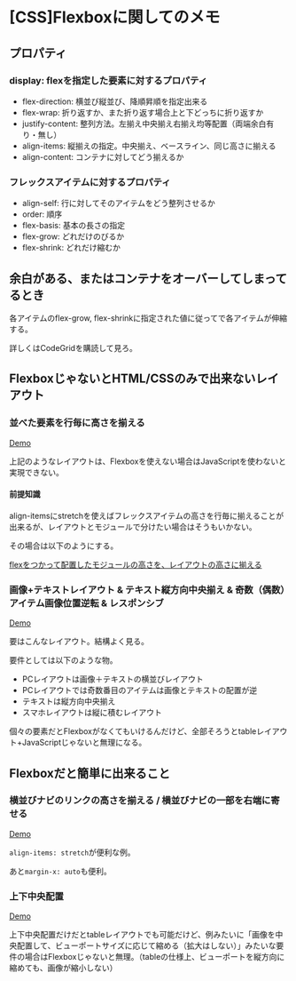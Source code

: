# [CSS]Flexboxに関してのメモ

## プロパティ

### display: flexを指定した要素に対するプロパティ

+ flex-direction: 横並び縦並び、降順昇順を指定出来る
+ flex-wrap: 折り返すか、また折り返す場合上と下どっちに折り返すか
+ justify-content: 整列方法。左揃え中央揃え右揃え均等配置（両端余白有り・無し）
+ align-items: 縦揃えの指定。中央揃え、ベースライン、同じ高さに揃える
+ align-content: コンテナに対してどう揃えるか


### フレックスアイテムに対するプロパティ

+ align-self: 行に対してそのアイテムをどう整列させるか
+ order: 順序
+ flex-basis: 基本の長さの指定
+ flex-grow: どれだけのびるか
+ flex-shrink: どれだけ縮むか


## 余白がある、またはコンテナをオーバーしてしまってるとき

各アイテムのflex-grow, flex-shrinkに指定された値に従ってで各アイテムが伸縮する。

詳しくはCodeGridを購読して見ろ。

## FlexboxじゃないとHTML/CSSのみで出来ないレイアウト

### 並べた要素を行毎に高さを揃える

[Demo](./examples/align_height.html)

上記のようなレイアウトは、Flexboxを使えない場合はJavaScriptを使わないと実現できない。

#### 前提知識

align-itemsにstretchを使えばフレックスアイテムの高さを行毎に揃えることが出来るが、レイアウトとモジュールで分けたい場合はそうもいかない。

その場合は以下のようにする。

[flexをつかって配置したモジュールの高さを、レイアウトの高さに揃える](./examples/stretch_height_auto_container.html)



### 画像+テキストレイアウト & テキスト縦方向中央揃え & 奇数（偶数）アイテム画像位置逆転 & レスポンシブ

[Demo](./examples/img_txt_responsive.html)

要はこんなレイアウト。結構よく見る。

要件としては以下のような物。

+ PCレイアウトは画像＋テキストの横並びレイアウト
+ PCレイアウトでは奇数番目のアイテムは画像とテキストの配置が逆
+ テキストは縦方向中央揃え
+ スマホレイアウトは縦に積むレイアウト

個々の要素だとFlexboxがなくてもいけるんだけど、全部そろうとtableレイアウト+JavaScriptじゃないと無理になる。


## Flexboxだと簡単に出来ること

### 横並びナビのリンクの高さを揃える / 横並びナビの一部を右端に寄せる

[Demo](./examples/nav_height_align.html)

`align-items: stretch`が便利な例。

あと`margin-x: auto`も便利。


### 上下中央配置

[Demo](./examples/center.html)

上下中央配置だけだとtableレイアウトでも可能だけど、例みたいに「画像を中央配置して、ビューポートサイズに応じて縮める（拡大はしない）」みたいな要件の場合はFlexboxじゃないと無理。（tableの仕様上、ビューポートを縦方向に縮めても、画像が縮小しない）
